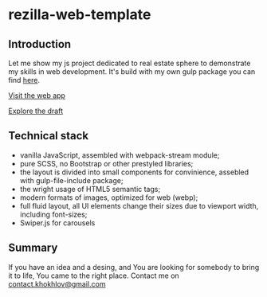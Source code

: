 # rezilla-web-template
## Introduction
Let me show my js project dedicated to real estate sphere to demonstrate my skills in web development. It's build with my own gulp package you can find [here](https://github.com/MMMorpheus/gulp-frontend-vanilla).

[Visit the web app](https://rezilla-khokhlov.vercel.app/)

[Explore the draft](https://www.figma.com/file/nXgAVTElV884LR4pna6P6M/Real-Estate-Website-Template---Web-%26-Mobile-(Community)?node-id=0%3A1&mode=dev)

## Technical stack
+ vanilla JavaScript, assembled with webpack-stream module;
+ pure SCSS, no Bootstrap or other prestyled libraries;
+ the layout is divided into small components for convinience, assebled with gulp-file-include package;
+ the wright usage of HTML5 semantic tags;
+ modern formats of images, optimized for web (webp);
+ full fluid layout, all UI elements change their sizes due to viewport width, including font-sizes;
+ Swiper.js for carousels

## Summary
If you have an idea and a desing, and You are looking for somebody to bring it to life, You came to the right place. Contact me on contact.khokhlov@gmail.com 

